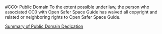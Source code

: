 #CC0: Public Domain
To the extent possible under law, the person who associated CC0 with Open Safer Space Guide has waived all copyright and related or neighboring rights to Open Safer Space Guide. 

[Summary of Public Domain Dedication](http://creativecommons.org/publicdomain/zero/1.0/)
